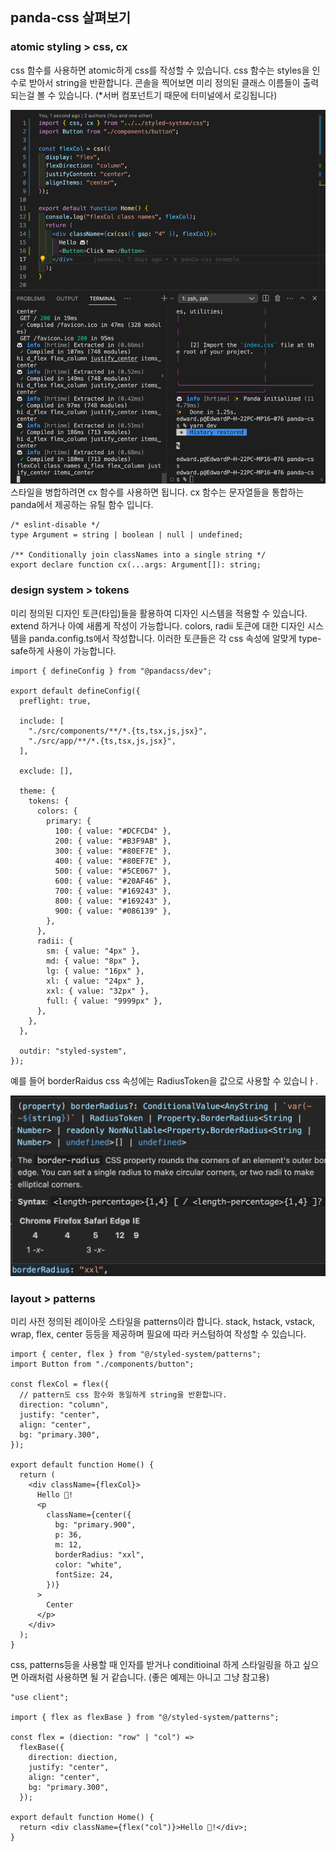 ## panda-css 살펴보기

### atomic styling > css, cx

css 함수를 사용하면 atomic하게 css를 작성할 수 있습니다. css 함수는 styles을 인수로 받아서 string을 반환합니다. 콘솔을 찍어보면 미리 정의된 클래스 이름들이 출력되는걸 볼 수 있습니다. (\*서버 컴포넌트기 때문에 터미널에서 로깅됩니다)

![Alt text](image-3.png)
스타일을 병합하려면 cx 함수를 사용하면 됩니다. cx 함수는 문자열들을 통합하는 panda에서 제공하는 유틸 함수 입니다.

```tsx
/* eslint-disable */
type Argument = string | boolean | null | undefined;

/** Conditionally join classNames into a single string */
export declare function cx(...args: Argument[]): string;
```

### design system > tokens

미리 정의된 디자인 토큰(타입)들을 활용하여 디자인 시스템을 적용할 수 있습니다. extend 하거나 아예 새롭게 작성이 가능합니다. colors, radii 토큰에 대한 디자인 시스템을 panda.config.ts에서 작성합니다. 이러한 토큰들은 각 css 속성에 알맞게 type-safe하게 사용이 가능합니다.

```tsx
import { defineConfig } from "@pandacss/dev";

export default defineConfig({
  preflight: true,

  include: [
    "./src/components/**/*.{ts,tsx,js,jsx}",
    "./src/app/**/*.{ts,tsx,js,jsx}",
  ],

  exclude: [],

  theme: {
    tokens: {
      colors: {
        primary: {
          100: { value: "#DCFCD4" },
          200: { value: "#B3F9AB" },
          300: { value: "#80EF7E" },
          400: { value: "#80EF7E" },
          500: { value: "#5CE067" },
          600: { value: "#20AF46" },
          700: { value: "#169243" },
          800: { value: "#169243" },
          900: { value: "#086139" },
        },
      },
      radii: {
        sm: { value: "4px" },
        md: { value: "8px" },
        lg: { value: "16px" },
        xl: { value: "24px" },
        xxl: { value: "32px" },
        full: { value: "9999px" },
      },
    },
  },

  outdir: "styled-system",
});
```

예를 들어 borderRaidus css 속성에는 RadiusToken을 값으로 사용할 수 있습니ㅏ.

![Alt text](image-4.png)

### layout > patterns

미리 사전 정의된 레이아웃 스타일을 patterns이라 합니다. stack, hstack, vstack, wrap, flex, center 등등을 제공하며 필요에 따라 커스텀하여 작성할 수 있습니다.

```tsx
import { center, flex } from "@/styled-system/patterns";
import Button from "./components/button";

const flexCol = flex({
  // pattern도 css 함수와 동일하게 string을 반환합니다.
  direction: "column",
  justify: "center",
  align: "center",
  bg: "primary.300",
});

export default function Home() {
  return (
    <div className={flexCol}>
      Hello 🐼!
      <p
        className={center({
          bg: "primary.900",
          p: 36,
          m: 12,
          borderRadius: "xxl",
          color: "white",
          fontSize: 24,
        })}
      >
        Center
      </p>
    </div>
  );
}
```

css, patterns등을 사용할 때 인자를 받거나 conditioinal 하게 스타일링을 하고 싶으면 아래처럼 사용하면 될 거 같습니다. (좋은 예제는 아니고 그냥 참고용)

```tsx
"use client";

import { flex as flexBase } from "@/styled-system/patterns";

const flex = (diection: "row" | "col") =>
  flexBase({
    direction: diection,
    justify: "center",
    align: "center",
    bg: "primary.300",
  });

export default function Home() {
  return <div className={flex("col")}>Hello 🐼!</div>;
}
```
